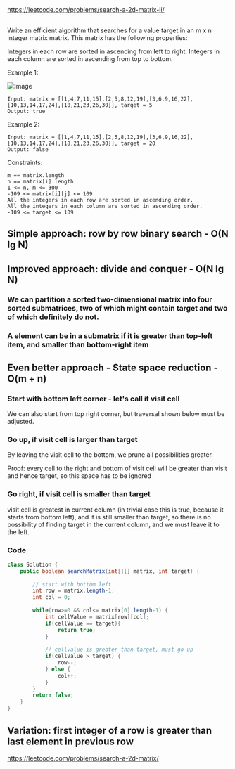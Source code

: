 
##

https://leetcode.com/problems/search-a-2d-matrix-ii/

##

Write an efficient algorithm that searches for a value target in an m x n integer matrix matrix. This matrix has the following properties:

Integers in each row are sorted in ascending from left to right.
Integers in each column are sorted in ascending from top to bottom.


Example 1:

![image](images/searchgrid2.jpeg)
```
Input: matrix = [[1,4,7,11,15],[2,5,8,12,19],[3,6,9,16,22],[10,13,14,17,24],[18,21,23,26,30]], target = 5
Output: true
```
Example 2:

```
Input: matrix = [[1,4,7,11,15],[2,5,8,12,19],[3,6,9,16,22],[10,13,14,17,24],[18,21,23,26,30]], target = 20
Output: false
 ```

Constraints:
```
m == matrix.length
n == matrix[i].length
1 <= n, m <= 300
-109 <= matrix[i][j] <= 109
All the integers in each row are sorted in ascending order.
All the integers in each column are sorted in ascending order.
-109 <= target <= 109
```

## Simple approach: row by row binary search - O(N lg N)

## Improved approach: divide and conquer - O(N lg N)

### We can partition a sorted two-dimensional matrix into **four sorted submatrices**, two of which might contain target and two of which definitely do not.

### A element can be in a submatrix if it is greater than top-left item, and smaller than bottom-right item

## Even better approach - State space reduction - O(m + n)

### Start with bottom left corner  - let's call it visit cell

We can also start from top right corner, but traversal shown below must be adjusted.

### Go up, if visit cell is larger than target

By leaving the visit cell to the bottom, we prune all possibilities greater.

Proof: every cell to the right and bottom of visit cell will be greater than visit and hence target, so this space has to be ignored

### Go right, if visit cell is smaller than target

visit cell is greatest in current column (in trivial case this is true, because it starts from bottom left), and it is still smaller than target, so there is no possibility of finding target in the current column, and we must leave it to the left.

### Code

```java
class Solution {
    public boolean searchMatrix(int[][] matrix, int target) {
        
        // start with bottom left
        int row = matrix.length-1;
        int col = 0;
        
        while(row>=0 && col<= matrix[0].length-1) {
            int cellValue = matrix[row][col];
            if(cellValue == target){
                return true;
            }
            
            // cellvalue is greater than target, must go up
            if(cellValue > target) {
                row--;
            } else {
                col++;
            }
        }
        return false;
    }
}
```


## Variation: first integer of a row is greater than last element in previous row

https://leetcode.com/problems/search-a-2d-matrix/

